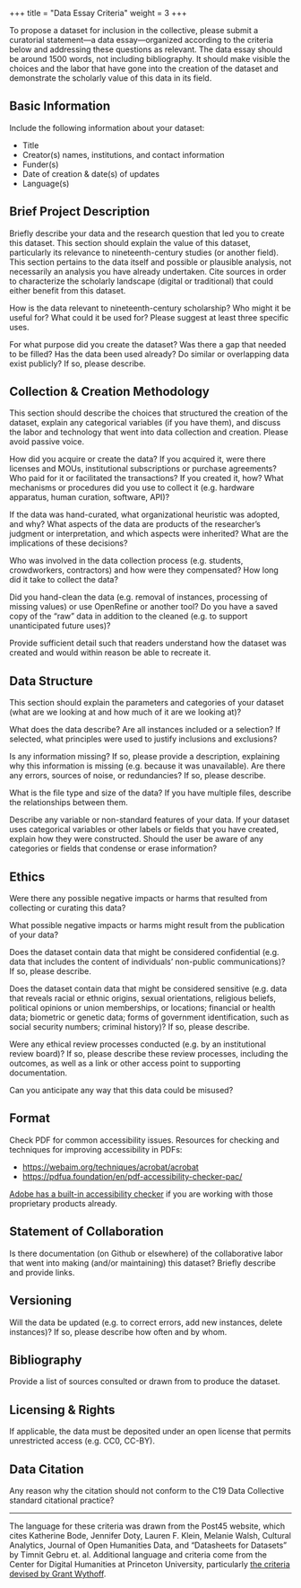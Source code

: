 +++
title = "Data Essay Criteria"
weight = 3
+++

To propose a dataset for inclusion in the collective, please submit a curatorial statement—a data essay—organized according to the criteria below and addressing these questions as relevant. The data essay should be around 1500 words, not including bibliography. It should make visible the choices and the labor that have gone into the creation of the dataset and demonstrate the scholarly value of this data in its field.

## Basic Information

Include the following information about your dataset:

- Title
- Creator(s) names, institutions, and contact information
- Funder(s)
- Date of creation & date(s) of updates
- Language(s)

## Brief Project Description

Briefly describe your data and the research question that led you to create this dataset. This section should explain the value of this dataset, particularly its relevance to nineteenth-century studies (or another field). This section pertains to the data itself and possible or plausible analysis, not necessarily an analysis you have already undertaken. Cite sources in order to characterize the scholarly landscape (digital or traditional) that could either benefit from this dataset.

How is the data relevant to nineteenth-century scholarship? Who might it be useful for? What could it be used for? Please suggest at least three specific uses.

For what purpose did you create the dataset? Was there a gap that needed to be filled? Has the data been used already? Do similar or overlapping data exist publicly? If so, please describe.

## Collection & Creation Methodology

This section should describe the choices that structured the creation of the dataset, explain any categorical variables (if you have them), and discuss the labor and technology that went into data collection and creation. Please avoid passive voice.

How did you acquire or create the data? If you acquired it, were there licenses and MOUs, institutional subscriptions or purchase agreements? Who paid for it or facilitated the transactions? If you created it, how? What mechanisms or procedures did you use to collect it (e.g. hardware apparatus, human curation, software, API)?

If the data was hand-curated, what organizational heuristic was adopted, and why? What aspects of the data are products of the researcher’s judgment or interpretation, and which aspects were inherited? What are the implications of these decisions?

Who was involved in the data collection process (e.g. students, crowdworkers, contractors) and how were they compensated? How long did it take to collect the data?

Did you hand-clean the data (e.g. removal of instances, processing of missing values) or use OpenRefine or another tool? Do you have a saved copy of the “raw” data in addition to the cleaned (e.g. to support unanticipated future uses)?

Provide sufficient detail such that readers understand how the dataset was created and would within reason be able to recreate it.

## Data Structure

This section should explain the parameters and categories of your dataset (what are we looking at and how much of it are we looking at)?

What does the data describe? Are all instances included or a selection? If selected, what principles were used to justify inclusions and exclusions?

Is any information missing? If so, please provide a description, explaining why this information is missing (e.g. because it was unavailable). Are there any errors, sources of noise, or redundancies? If so, please describe.

What is the file type and size of the data? If you have multiple files, describe the relationships between them.

Describe any variable or non-standard features of your data. If your dataset uses categorical variables or other labels or fields that you have created, explain how they were constructed. Should the user be aware of any categories or fields that condense or erase information?

## Ethics

Were there any possible negative impacts or harms that resulted from collecting or curating this data?

What possible negative impacts or harms might result from the publication of your data?

Does the dataset contain data that might be considered confidential (e.g. data that includes the content of individuals’ non-public communications)? If so, please describe.

Does the dataset contain data that might be considered sensitive (e.g. data that reveals racial or ethnic origins, sexual orientations, religious beliefs, political opinions or union memberships, or locations; financial or health data; biometric or genetic data; forms of government identification, such as social security numbers; criminal history)? If so, please describe.

Were any ethical review processes conducted (e.g. by an institutional review board)? If so, please describe these review processes, including the outcomes, as well as a link or other access point to supporting documentation.

Can you anticipate any way that this data could be misused?

## Format

Check PDF for common accessibility issues. Resources for checking and techniques for improving accessibility in PDFs:

* <https://webaim.org/techniques/acrobat/acrobat>
* <https://pdfua.foundation/en/pdf-accessibility-checker-pac/>

[Adobe has a built-in accessibility checker](https://helpx.adobe.com/acrobat/using/create-verify-pdf-accessibility.html) if you are working with those proprietary products already.

## Statement of Collaboration

Is there documentation (on Github or elsewhere) of the collaborative labor that went into making (and/or maintaining) this dataset? Briefly describe and provide links.

## Versioning

Will the data be updated (e.g. to correct errors, add new instances, delete instances)? If so, please describe how often and by whom.

## Bibliography

Provide a list of sources consulted or drawn from to produce the dataset.

## Licensing & Rights

If applicable, the data must be deposited under an open license that permits unrestricted access (e.g. CC0, CC-BY).

## Data Citation

Any reason why the citation should not conform to the C19 Data Collective standard citational practice?

---

The language for these criteria was drawn from the Post45 website, which cites Katherine Bode, Jennifer Doty, Lauren F. Klein, Melanie Walsh, Cultural Analytics, Journal of Open Humanities Data, and “Datasheets for Datasets” by Timnit Gebru et. al. Additional language and criteria come from the Center for Digital Humanities at Princeton University, particularly [the criteria devised by Grant Wythoff](https://cdh.princeton.edu/research/data-curation/).
